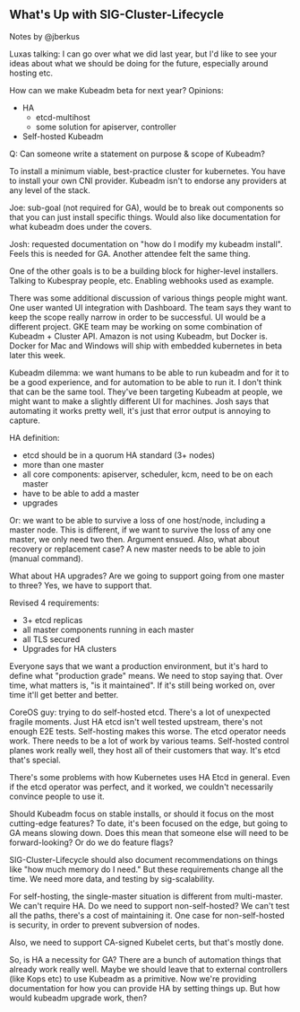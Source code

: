 
What's Up with SIG-Cluster-Lifecycle
------------------------------------

Notes by @jberkus

Luxas talking: I can go over what we did last year, but I'd like to see your ideas about what we should be doing for the future, especially around hosting etc.

How can we make Kubeadm beta for next year?
Opinions:
* HA
  * etcd-multihost
  * some solution for apiserver, controller
* Self-hosted Kubeadm

Q: Can someone write a statement on purpose & scope of Kubeadm?

To install a minimum viable, best-practice cluster for kubernetes. You have to install your own CNI provider.  Kubeadm isn't to endorse any providers at any level of the stack.

Joe: sub-goal (not required for GA), would be to break out components so that you can just install specific things.
Would also like documentation for what kubeadm does under the covers.

Josh: requested documentation on "how do I modify my kubeadm install".  Feels this is needed for GA.  Another attendee felt the same thing.

One of the other goals is to be a building block for higher-level installers.  Talking to Kubespray people, etc.  Enabling webhooks used as example.

There was some additional discussion of various things people might want.  One user wanted UI integration with Dashboard.  The team says they want to keep the scope really narrow in order to be successful.  UI would be a different project.  GKE team may be working on some combination of Kubeadm + Cluster API.  Amazon is not using Kubeadm, but Docker is.  Docker for Mac and Windows will ship with embedded kubernetes in beta later this week.

Kubeadm dilemma: we want humans to be able to run kubeadm and for it to be a good experience, and for automation to be able to run it.  I don't think that can be the same tool.  They've been targeting Kubeadm at people, we might want to make a slightly different UI for machines.  Josh says that automating it works pretty well, it's just that error output is annoying to capture.

HA definition:
* etcd should be in a quorum HA standard (3+ nodes)
* more than one master
* all core components: apiserver, scheduler, kcm, need to be on each master
* have to be able to add a master
* upgrades

Or: we want to be able to survive a loss of one host/node, including a master node.  This is different, if we want to survive the loss of any one master, we only need two then. Argument ensued.  Also, what about recovery or replacement case? A new master needs to be able to join (manual command).

What about HA upgrades?  Are we going to support going from one master to three?  Yes, we have to support that.

Revised 4 requirements:
* 3+ etcd replicas
* all master components running in each master
* all TLS secured
* Upgrades for HA clusters

Everyone says that we want a production environment, but it's hard to define what "production grade" means.  We need to stop saying that.  Over time, what matters is, "is it maintained".  If it's still being worked on, over time it'll get better and better.

CoreOS guy: trying to do self-hosted etcd.  There's a lot of unexpected fragile moments.  Just HA etcd isn't well tested upstream, there's not enough E2E tests.  Self-hosting makes this worse.  The etcd operator needs work.  There needs to be a lot of work by various teams.  Self-hosted control planes work really well, they host all of their customers that way.  It's etcd that's special.

There's some problems with how Kubernetes uses HA Etcd in general.  Even if the etcd operator was perfect, and it worked, we couldn't necessarily convince people to use it.

Should Kubeadm focus on stable installs, or should it focus on the most cutting-edge features?  To date, it's been focused on the edge, but going to GA means slowing down.  Does this mean that someone else will need to be forward-looking?  Or do we do feature flags?

SIG-Cluster-Lifecycle should also document recommendations on things like "how much memory do I need."  But these requirements change all the time.  We need more data, and testing by sig-scalability.

For self-hosting, the single-master situation is different from multi-master.  We can't require HA.  Do we need to support non-self-hosted? We can't test all the paths, there's a cost of maintaining it.  One case for non-self-hosted is security, in order to prevent subversion of nodes.

Also, we need to support CA-signed Kubelet certs, but that's mostly done.

So, is HA a necessity for GA? There are a bunch of automation things that already work really well. Maybe we should leave that to external controllers (like Kops etc) to use Kubeadm as a primitive.  Now we're providing documentation for how you can provide HA by setting things up.  But how would kubeadm upgrade work, then?
